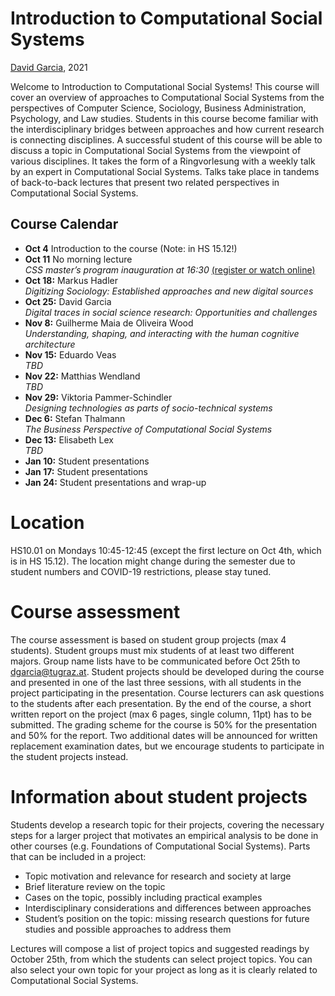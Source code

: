 # Introduction to Computational Social Systems
[David Garcia](http://dgarcia.eu), 2021

Welcome to Introduction to Computational Social Systems! This course will cover an overview of approaches to Computational Social Systems from the perspectives of Computer Science, Sociology, Business Administration, Psychology, and Law studies. Students in this course become familiar with the interdisciplinary bridges between approaches and how current research is connecting disciplines. A successful student of this course will be able to discuss a topic in Computational Social Systems from the viewpoint of various disciplines. It takes the form of a Ringvorlesung with a weekly talk by an expert in Computational Social Systems. Talks take place in tandems of back-to-back lectures that present two related perspectives in Computational Social Systems.

## Course Calendar

- **Oct 4** Introduction to the course
(Note: in HS 15.12!)
- **Oct 11** No morning lecture  
*CSS master’s program inauguration at 16:30* [(register or watch online)](https://csbme.tugraz.at/go/css-kickoff)
- **Oct 18:** Markus Hadler  
*Digitizing Sociology: Established approaches and new digital sources*
- **Oct 25:** David Garcia  
*Digital traces in social science research: Opportunities and challenges*
- **Nov 8:** Guilherme Maia de Oliveira Wood  
*Understanding, shaping, and interacting with the human cognitive architecture*
- **Nov 15:** Eduardo Veas  
*TBD*
- **Nov 22:** Matthias Wendland  
*TBD*
- **Nov 29:** Viktoria Pammer-Schindler  
*Designing technologies as parts of socio-technical systems*
- **Dec 6:** Stefan Thalmann  
*The Business Perspective of Computational Social Systems*
- **Dec 13:** Elisabeth Lex  
*TBD*
- **Jan 10:** Student presentations
- **Jan 17:** Student presentations
- **Jan 24:** Student presentations and wrap-up

# Location 
HS10.01 on Mondays 10:45-12:45 (except the first lecture on Oct 4th, which is in HS 15.12). The location might change during the semester due to student numbers and COVID-19 restrictions, please stay tuned.

# Course assessment 
The course assessment is based on student group projects (max 4 students). Student groups must mix students of at least two different majors. Group name lists have to be communicated before Oct 25th to dgarcia@tugraz.at. Student projects should be developed during the course and presented in one of the last three sessions, with all students in the project participating in the presentation. Course lecturers can ask questions to the students after each presentation. By the end of the course, a short written report on the project (max 6 pages, single column, 11pt) has to be submitted. The grading scheme for the course is 50% for the presentation and 50% for the report. Two additional dates will be announced for written replacement examination dates, but we encourage students to participate in the student projects instead.

# Information about student projects
Students develop a research topic for their projects, covering the necessary steps for a larger project that motivates an empirical analysis to be done in other courses (e.g. Foundations of Computational Social Systems). Parts that can be included in a project:

- Topic motivation and relevance for research and society at large
- Brief literature review on the topic
- Cases on the topic, possibly including practical examples
- Interdisciplinary considerations and differences between approaches
- Student’s position on the topic: missing research questions for future studies and possible approaches to address them

Lectures will compose a list of project topics and suggested readings by October 25th, from which the students can select project topics. You can also select your own topic for your project as long as it is clearly related to Computational Social Systems.
